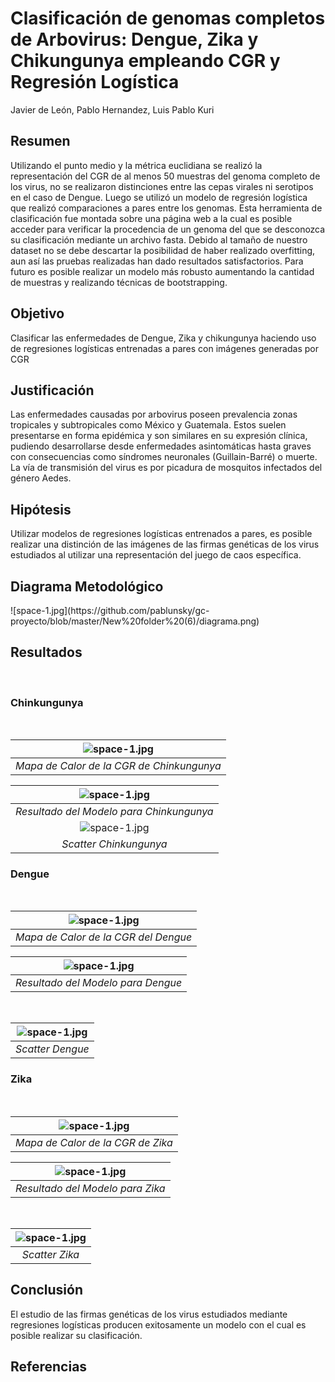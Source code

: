 <h1>
Clasificación de genomas completos de Arbovirus: Dengue, Zika y Chikungunya empleando CGR y Regresión Logística
</h1>

Javier de León, Pablo Hernandez, Luis Pablo Kuri



<h2> Resumen
</h2>
<p>Utilizando el punto medio y la métrica euclidiana se realizó la representación del CGR de al menos 50 muestras del genoma completo de los virus, no se realizaron distinciones entre las cepas virales ni serotipos en el caso de Dengue. Luego se utilizó un modelo de regresión logística que realizó comparaciones a pares entre los genomas. Esta herramienta de clasificación fue montada sobre una página web a la cual es posible acceder para verificar la procedencia de un genoma del que se desconozca su clasificación mediante un archivo fasta. Debido al tamaño de nuestro dataset no se debe descartar la posibilidad de haber realizado overfitting, aun así las pruebas realizadas han dado resultados satisfactorios. Para futuro es posible realizar un modelo más robusto aumentando la cantidad de muestras y realizando técnicas de bootstrapping.

</p>

<h2> Objetivo
</h2>
<p> Clasificar las enfermedades de Dengue, Zika y chikungunya haciendo uso de regresiones logísticas entrenadas a pares con imágenes generadas por CGR
</p>

<h2> Justificación
</h2>
Las enfermedades causadas por arbovirus poseen prevalencia zonas tropicales y subtropicales como México y Guatemala. Estos suelen presentarse en forma epidémica y son similares en su expresión clínica, pudiendo desarrollarse desde enfermedades asintomáticas hasta graves con consecuencias como síndromes neuronales (Guillain-Barré) o muerte. La vía de transmisión del virus es por picadura de mosquitos infectados del género Aedes.

<h2> Hipótesis
</h2>
<p> Utilizar modelos de regresiones logísticas entrenados a pares, es posible realizar una distinción de las imágenes de las firmas genéticas de los virus estudiados al utilizar una representación del juego de caos específica.

</p>
<h2> Diagrama Metodológico
</h2>
![space-1.jpg](https://github.com/pablunsky/gc-proyecto/blob/master/New%20folder%20(6)/diagrama.png)

 <br />


<h2> Resultados
</h2>
 <br />
<h3> Chinkungunya
</h3>
 <br />

| ![space-1.jpg](https://github.com/pablunsky/gc-proyecto/blob/master/New%20folder%20(6)/CHIKUNGUNYA-nuccoreEU372006.1.fasta.jpg) | 
|:--:| 
| *Mapa de Calor de la CGR de Chinkungunya* |
    
| ![space-1.jpg](https://github.com/pablunsky/gc-proyecto/blob/master/New%20folder%20(6)/REGRESION%20CHIKUNGUNYA.png) | 
|:--:| 
| *Resultado del Modelo para Chinkungunya* |
| ![space-1.jpg](https://github.com/pablunsky/gc-proyecto/blob/master/New%20folder%20(6)/SCATTER%20CHIKUNGUNYA.png) | 
|*Scatter Chinkungunya*| 



 
<h3> Dengue
</h3>
 <br />

| ![space-1.jpg](https://github.com/pablunsky/gc-proyecto/blob/master/New%20folder%20(6)/DENGUE-nuccoreAF309641.1.fasta.jpg) | 
|:--:| 
| *Mapa de Calor de la CGR del Dengue* |

     
     
| ![space-1.jpg](https://github.com/pablunsky/gc-proyecto/blob/master/New%20folder%20(6)/REGRESION%20DENGUE.png) | 
|:--:| 
| *Resultado del Modelo para Dengue* |
<br />
 
| ![space-1.jpg](https://github.com/pablunsky/gc-proyecto/blob/master/New%20folder%20(6)/SCATTER%20DENGUE.png) | 
|:--:| 
| *Scatter Dengue* |

<h3> Zika
</h3>
 <br />

| ![space-1.jpg](https://github.com/pablunsky/gc-proyecto/blob/master/New%20folder%20(6)/DENGUE-nuccoreAF309641.1.fasta.jpg) | 
|:--:| 
| *Mapa de Calor de la CGR de Zika* |
     
| ![space-1.jpg](https://github.com/pablunsky/gc-proyecto/blob/master/New%20folder%20(6)/REGRESION%20ZIKA.png) | 
|:--:| 
| *Resultado del Modelo para Zika* |

<br />

| ![space-1.jpg](https://github.com/pablunsky/gc-proyecto/blob/master/New%20folder%20(6)/SCATTER%20ZIKA.png) | 
|:--:| 
| *Scatter Zika* |


<h2> Conclusión
</h2>


<p> El estudio de las firmas genéticas de los virus estudiados mediante regresiones logísticas producen exitosamente un modelo con el cual es posible realizar su clasificación.

</p>


<h2> Referencias
</h2>











